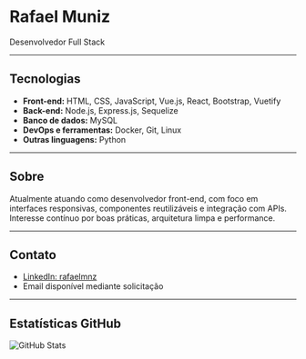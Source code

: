 # Rafael Muniz

Desenvolvedor Full Stack

---

## Tecnologias

- **Front-end:** HTML, CSS, JavaScript, Vue.js, React, Bootstrap, Vuetify
- **Back-end:** Node.js, Express.js, Sequelize
- **Banco de dados:** MySQL
- **DevOps e ferramentas:** Docker, Git, Linux
- **Outras linguagens:** Python

---

## Sobre

Atualmente atuando como desenvolvedor front-end, com foco em interfaces responsivas, componentes reutilizáveis e integração com APIs. Interesse contínuo por boas práticas, arquitetura limpa e performance.

---

## Contato

- [LinkedIn: rafaelmnz](https://www.linkedin.com/in/rafaelmnz/)
- Email disponível mediante solicitação

---

## Estatísticas GitHub

![GitHub Stats](https://github-readme-stats.vercel.app/api?username=rafamnz&count_private=true&show_icons=true&hide=issues&theme=default)
